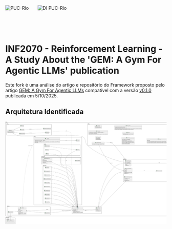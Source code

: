 <div style="display:flex;gap:16px;align-items:center;margin-bottom:32px">
  <img src="https://www.puc-rio.br/imagens/brasao_preto_horizontal.svg" alt="PUC-Rio" style="height:80px;margin-right:12px"/>
  <img src="https://www.inf.puc-rio.br/wordpress/wp-content/themes/puc-di/assets/img/theme/logo.png" alt="DI PUC-Rio" style="height:80px"/>
</div>


# INF2070 - Reinforcement Learning - A Study About the 'GEM: A Gym For Agentic LLMs' publication

Este fork é uma análise do artigo e repositório do Framework proposto pelo artigo [GEM: A Gym For Agentic LLMs](https://arxiv.org/pdf/2510.01051) compatível com a versão [v0.1.0](https://github.com/axon-rl/gem/tree/2780ab6a7626c012092c045f5b9747062be35214) publicada em 5/10/2025.


## Arquitetura Identificada

![Diagrama de Classes do GEM](./avaliacao-arquitetura/gem_class_diagram.png)

